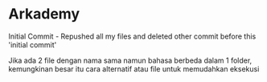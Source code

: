 # Arkademy

Initial Commit - Repushed all my files and deleted other commit before this 'initial commit'

Jika ada 2 file dengan nama sama namun bahasa berbeda dalam 1 folder, kemungkinan besar itu cara alternatif atau file untuk memudahkan eksekusi
